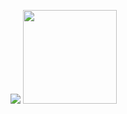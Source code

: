 <p>
  <img src="https://github-readme-stats.vercel.app/api?username=Yuri3358&hide=issues,prs&theme=great-gatsby&include_all_commits=true&show_icons=true">
  <img height="150" src="https://github-readme-stats.vercel.app/api/top-langs/?username=Yuri3358&layout=compact&theme=great-gatsby">
</p>
